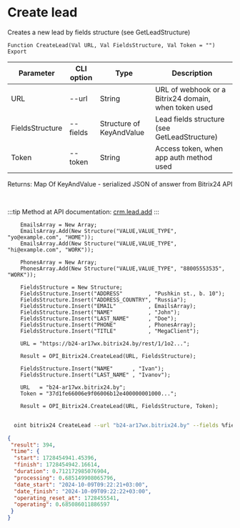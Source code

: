 ﻿---
sidebar_position: 1
---

# Create lead
 Creates a new lead by fields structure (see GetLeadStructure)



`Function CreateLead(Val URL, Val FieldsStructure, Val Token = "") Export`

  | Parameter | CLI option | Type | Description |
  |-|-|-|-|
  | URL | --url | String | URL of webhook or a Bitrix24 domain, when token used |
  | FieldsStructure | --fields | Structure of KeyAndValue | Lead fields structure (see GetLeadStructure) |
  | Token | --token | String | Access token, when app auth method used |

  
  Returns:  Map Of KeyAndValue - serialized JSON of answer from Bitrix24 API

<br/>

:::tip
Method at API documentation: [crm.lead.add](https://dev.1c-bitrix.ru/rest_help/crm/leads/crm_lead_add.php)
:::
<br/>


```bsl title="Code example"
    EmailsArray = New Array;
    EmailsArray.Add(New Structure("VALUE,VALUE_TYPE", "yo@example.com", "HOME"));
    EmailsArray.Add(New Structure("VALUE,VALUE_TYPE", "hi@example.com", "WORK"));

    PhonesArray = New Array;
    PhonesArray.Add(New Structure("VALUE,VALUE_TYPE", "88005553535", "WORK"));

    FieldsStructure = New Structure;
    FieldsStructure.Insert("ADDRESS"        , "Pushkin st., b. 10");
    FieldsStructure.Insert("ADDRESS_COUNTRY", "Russia");
    FieldsStructure.Insert("EMAIL"          , EmailsArray);
    FieldsStructure.Insert("NAME"           , "John");
    FieldsStructure.Insert("LAST_NAME"      , "Doe");
    FieldsStructure.Insert("PHONE"          , PhonesArray);
    FieldsStructure.Insert("TITLE"          , "MegaClient");

    URL = "https://b24-ar17wx.bitrix24.by/rest/1/1o2...";

    Result = OPI_Bitrix24.CreateLead(URL, FieldsStructure);

    FieldsStructure.Insert("NAME"      , "Ivan");
    FieldsStructure.Insert("LAST_NAME" , "Ivanov");

    URL   = "b24-ar17wx.bitrix24.by";
    Token = "37d1fe66006e9f06006b12e400000001000...";

    Result = OPI_Bitrix24.CreateLead(URL, FieldsStructure, Token);
```



```sh title="CLI command example"
    
  oint bitrix24 CreateLead --url "b24-ar17wx.bitrix24.by" --fields %fields% --token "ec4dc366006e9f06006b12e400000001000..."

```

```json title="Result"
{
 "result": 394,
 "time": {
  "start": 1728454941.45396,
  "finish": 1728454942.16614,
  "duration": 0.712172985076904,
  "processing": 0.685149908065796,
  "date_start": "2024-10-09T09:22:21+03:00",
  "date_finish": "2024-10-09T09:22:22+03:00",
  "operating_reset_at": 1728455541,
  "operating": 0.685086011886597
 }
}
```
